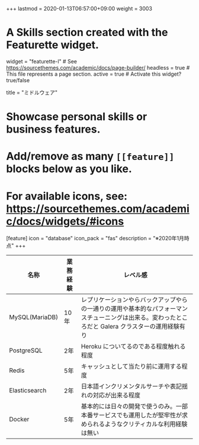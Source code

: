 +++
lastmod = 2020-01-13T06:57:00+09:00
weight = 3003
# A Skills section created with the Featurette widget.
widget = "featurette-l"  # See https://sourcethemes.com/academic/docs/page-builder/
headless = true  # This file represents a page section.
active = true  # Activate this widget? true/false

title = "ミドルウェア"

# Showcase personal skills or business features.
# 
# Add/remove as many `[[feature]]` blocks below as you like.
# 
# For available icons, see: https://sourcethemes.com/academic/docs/widgets/#icons

[feature]
  icon = "database"
  icon_pack = "fas"
  description = "※2020年1月時点"
+++

| 名称           | 業務経験 | レベル感                                                                      |
|--------------|------|---------------------------------------------------------------------------|
| MySQL(MariaDB) | 10年 | レプリケーションやらバックアップやらの一通りの運用や基本的なパフォーマンスチューニングは出来る。変わったところだと Galera クラスターの運用経験有り |
| PostgreSQL     | 2年  | Heroku についてるのである程度触れる程度                                       |
| Redis          | 5年  | キャッシュとして当たり前に運用する程度                                        |
| Elasticsearch  | 2年  | 日本語インクリメンタルサーチや表記揺れの対応が出来る程度                      |
| Docker         | 5年  | 基本的には日々の開発で使うのみ。一部本番サービスでも運用したが堅牢性が求められるようなクリティカルな利用経験は無い |
